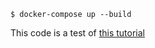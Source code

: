 ```shell
$ docker-compose up --build
```

This code is a test of [this tutorial](https://medium.com/@riken.mehta/full-stack-tutorial-flask-react-docker-420da3543c91)